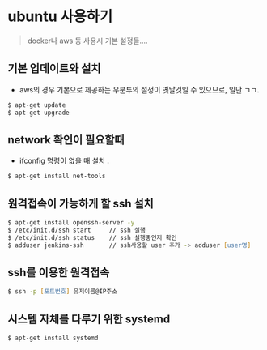 # ubuntu 사용하기


> docker나 aws 등 사용시 기본 설정들....



## 기본 업데이트와 설치

* aws의 경우 기본으로 제공하는 우분투의 설정이 옛날것일 수 있으므로, 일단 ㄱㄱ.

```zsh
$ apt-get update
$ apt-get upgrade
```


## network 확인이 필요할때

* ifconfig 명령이 없을 때 설치 .

```zsh
$ apt-get install net-tools
```

## 원격접속이 가능하게 할 ssh 설치

```zsh
$ apt-get install openssh-server -y
$ /etc/init.d/ssh start     // ssh 실행
$ /etc/init.d/ssh status    // ssh 실행중인지 확인
$ adduser jenkins-ssh       // ssh사용할 user 추가 -> adduser [user명]
```

## ssh를 이용한 원격접속

```zsh
$ ssh -p [포트번호] 유저이름@IP주소
```


## 시스템 자체를 다루기 위한 systemd

```zsh
$ apt-get install systemd
```




